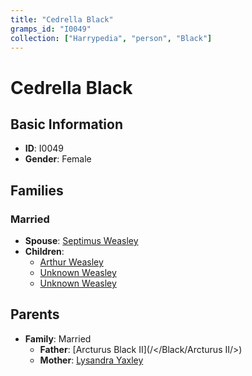 ```yaml
---
title: "Cedrella Black"
gramps_id: "I0049"
collection: ["Harrypedia", "person", "Black"]
---
```


# Cedrella Black

## Basic Information

- **ID**: I0049
- **Gender**: Female

## Families

### Married

- **Spouse**: [Septimus Weasley](//Weasley/Septimus/)
- **Children**:
  - [Arthur Weasley](//Weasley/Arthur/)
  - [Unknown Weasley](//Weasley/I0140/)
  - [Unknown Weasley](//Weasley/I0141/)

## Parents

- **Family**: Married
  - **Father**: [Arcturus Black II](/</Black/Arcturus II/>)
  - **Mother**: [Lysandra Yaxley](//Yaxley/Lysandra/)

